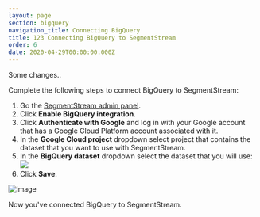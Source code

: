 ```yaml
---
layout: page
section: bigquery
navigation_title: Connecting BigQuery
title: 123 Connecting BigQuery to SegmentStream
order: 6
date: 2020-04-29T00:00:00.000Z
---
```

<!---
In this article we explain how to connect Google BigQuery inside the admin panel
-->

Some changes..

Complete the following steps to connect BigQuery to SegmentStream:

1. Go the [SegmentStream admin panel](https://admin.segmentstream.com/).
2. Click **Enable BigQuery integration**.
3. Click **Authenticate with Google** and log in with your Google account that has a Google Cloud Platform account associated with it.
4. In the **Google Cloud project** dropdown select project that contains the dataset that you want to use with SegmentStream.
5. In the **BigQuery dataset** dropdown select the dataset that you will use: ![](/img/bigquery_connect.1.png)
6. Click **Save**.



![](img/uploads/ln_22x.png "image")

Now you've connected BigQuery to SegmentStream.